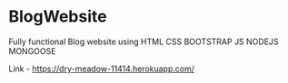 # BlogWebsite
Fully functional Blog website using HTML CSS BOOTSTRAP JS NODEJS MONGOOSE
 
Link - https://dry-meadow-11414.herokuapp.com/
